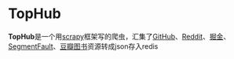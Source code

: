 # TopHub

**TopHub**是一个用[scrapy](https://scrapy.org/)框架写的爬虫，汇集了[GitHub](https://github.com/trending)、[Reddit](https://www.reddit.com/r/programming/)、[掘金](https://github.com/trending)、[SegmentFault](https://segmentfault.com/news)、[豆瓣图书](https://book.douban.com/chart?subcat=I)资源转成json存入redis